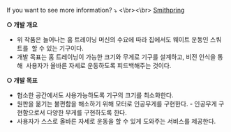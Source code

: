 If you want to see more information? ⤵️
<\br><\br>
[Smithpring](https://www.notion.so/ryung-lab/2022-c0648cb8623e4954acecf932edb861fe)

**○ 개발 개요**

- 위 작품은 늘어나는 홈 트레이닝 머신의 수요에 따라 집에서도 웨이트 운동인 스쿼트를  할 수 있는 기구이다.
- 개발 목표는 홈 트레이닝이 가능한 크기와 무게로 기구를 설계하고, 비전 인식을 통해  사용자가 올바른 자세로 운동하도록 피드백해주는 것이다.

**○ 개발 목표**

- 협소한 공간에서도 사용가능하도록 기구의 크기를 최소화한다.
- 원판을 옮기는 불편함을 해소하기 위해 모터로 인공무게를 구현한다. - 인공무게 구현함으로서 다양한 무게를 구현하도록 한다.
- 사용자가 스스로 올바른 자세로 운동을 할 수 있게 도와주는 서비스를 제공한다.
